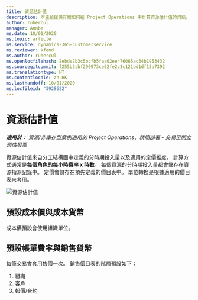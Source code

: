```yaml
---
title: 資源估計值
description: 本主題提供有關如何在 Project Operations 中計算資源估計值的資訊。
author: ruhercul
manager: Annbe
ms.date: 10/01/2020
ms.topic: article
ms.service: dynamics-365-customerservice
ms.reviewer: kfend
ms.author: ruhercul
ms.openlocfilehash: 2ebde2b3c5bcfb5faa02ee476065ac34b1953432
ms.sourcegitcommit: f255b2cbf290973ce62fe2c1c121bd1df15a7392
ms.translationtype: HT
ms.contentlocale: zh-HK
ms.lasthandoff: 10/01/2020
ms.locfileid: "3928622"
---
```

# <a name="resource-estimates"></a>資源估計值

_**適用於：** 資源/非庫存型案例適用的 Project Operations、精簡部署 - 交易至開立預估發票_

資源估計值來自分工結構圖中定義的分時期投入量以及適用的定價維度。 計算方式通常是**每個角色的每小時費率 x 時數**。 每個資源的分時期投入量都會儲存在資源指派記錄中。 定價會儲存在預先定義的價目表中。 單位轉換是根據適用的價目表來套用。

![資源估計值](./media/navigation12.png)

## <a name="default-cost-price-and-cost-currency"></a>預設成本價與成本貨幣

成本價預設會使用組織單位。

## <a name="default-bill-rate-and-sales-currency"></a>預設帳單費率與銷售貨幣

每筆交易會套用售價一次。 銷售價目表的階層預設如下：

1. 組織
2. 客戶
3. 報價/合約
